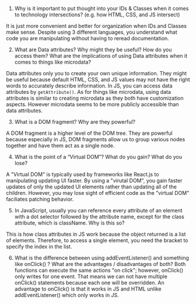 1. Why is it important to put thought into your IDs & Classes when it comes to technology intersections? (e.g. how HTML, CSS, and JS intersect)

It is just more convenient and better for organization when IDs and Classes make sense.  Despite using 3 different languages, you understand what code you are manipulating without having to reread documentation.

2. What are Data attributes? Why might they be useful? How do you access them? What are the implications of using Data attributes when it comes to things like microdata?

Data attributes only you to create your own unique information.  They might be useful because default HTML, CSS, and JS values may not have the right words to accurately describe information.  In JS, you can access data attributes by ```getAttribute()```. As for things like microdata, using data attributes is similar to creating microdata as they both have customization aspects. However microdata seems to be more publicly accessible than data attributes. 

3. What is a DOM fragment? Why are they powerful?

A DOM fragment is a higher level of the DOM tree.  They are powerful because especially in JS, DOM fragments allow us to group various nodes together and have them act as a single node. 

4. What is the point of a “Virtual DOM”? What do you gain? What do you lose?

A "Virtual DOM" is typically used by frameworks like React.js to manipulating updating UI faster.  By using a "virutal DOM", you gain faster updates of only the updated UI elements rather than updating all of the children.  However, you may lose sight of efficient code as the "virtual DOM" faciliates patching behavior.  

5. In JavaScript, usually you can reference every attribute of an element with a dot selector followed by the attribute name, except for the class attribute, which is className. Why is this so?

This is how class attributes in JS work because the object returned is a list of elements.  Therefore, to access a single element, you need the bracket to specify the index in the list.  

6. What is the difference between using addEventListener() and something like onClick() ? What are the advantages / disadvantages of both?
Both functions can execute the same actions "on click"; however, onClick() only writes for one event. That means we can not have multiple onClick() statements because each one will be overridden.  An advantage to onClick() is that it works in JS and HTML unlike addEventListener() which only works in JS.  
